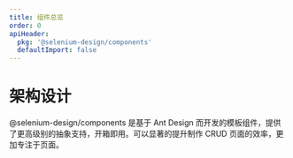 ```yaml
---
title: 组件总览
order: 0
apiHeader:
  pkg: '@selenium-design/components'
  defaultImport: false
---
```


# 架构设计

@selenium-design/components 是基于 Ant Design 而开发的模板组件，提供了更高级别的抽象支持，开箱即用。可以显著的提升制作 CRUD 页面的效率，更加专注于页面。
